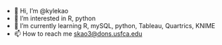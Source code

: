 - 👋 Hi, I’m @kylekao
- 👀 I’m interested in R, python
- 🌱 I’m currently learning R, mySQL, python, Tableau, Quartrics, KNIME
- 📫 How to reach me skao3@dons.usfca.edu

<!---
kylekao/kylekao is a ✨ special ✨ repository because its `README.md` (this file) appears on your GitHub profile.
You can click the Preview link to take a look at your changes.
--->

